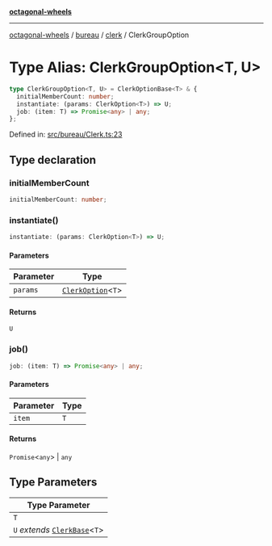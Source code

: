 [**octagonal-wheels**](../../../../../../README.md)

***

[octagonal-wheels](../../../../../../globals.md) / [bureau](../../../README.md) / [clerk](../README.md) / ClerkGroupOption

# Type Alias: ClerkGroupOption\<T, U\>

```ts
type ClerkGroupOption<T, U> = ClerkOptionBase<T> & {
  initialMemberCount: number;
  instantiate: (params: ClerkOption<T>) => U;
  job: (item: T) => Promise<any> | any;
};
```

Defined in: [src/bureau/Clerk.ts:23](https://github.com/vrtmrz/octagonal-wheels/blob/main/src/bureau/Clerk.ts#L23)

## Type declaration

### initialMemberCount

```ts
initialMemberCount: number;
```

### instantiate()

```ts
instantiate: (params: ClerkOption<T>) => U;
```

#### Parameters

| Parameter | Type |
| ------ | ------ |
| `params` | [`ClerkOption`](ClerkOption.md)\<`T`\> |

#### Returns

`U`

### job()

```ts
job: (item: T) => Promise<any> | any;
```

#### Parameters

| Parameter | Type |
| ------ | ------ |
| `item` | `T` |

#### Returns

`Promise`\<`any`\> \| `any`

## Type Parameters

| Type Parameter |
| ------ |
| `T` |
| `U` *extends* [`ClerkBase`](../classes/ClerkBase.md)\<`T`\> |
